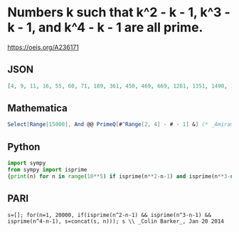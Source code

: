 # Numbers k such that k^2 \- k \- 1, k^3 \- k \- 1, and k^4 \- k \- 1 are all prime\.
https://oeis.org/A236171
## JSON
```JSON
[4, 9, 11, 16, 55, 60, 71, 189, 361, 450, 469, 669, 1261, 1351, 1490, 1591, 2101, 2254, 2396, 2594, 3774, 3866, 4011, 5375, 5551, 5840, 6070, 7336, 7545, 7666, 7735, 8105, 8255, 9825, 10525, 11621, 12100, 13084, 13454]
```
## Mathematica
```Mathematica
Select[Range[15000], And @@ PrimeQ[#^Range[2, 4] - # - 1] &] (* _Amiram Eldar_, Mar 21 2020 *)
```
## Python
```Python
import sympy
from sympy import isprime
{print(n) for n in range(10**5) if isprime(n**2-n-1) and isprime(n**3-n-1) and isprime(n**4-n-1)}
```
## PARI
```PARI
s=[]; for(n=1, 20000, if(isprime(n^2-n-1) && isprime(n^3-n-1) && isprime(n^4-n-1), s=concat(s, n))); s \\ _Colin Barker_, Jan 20 2014
```
